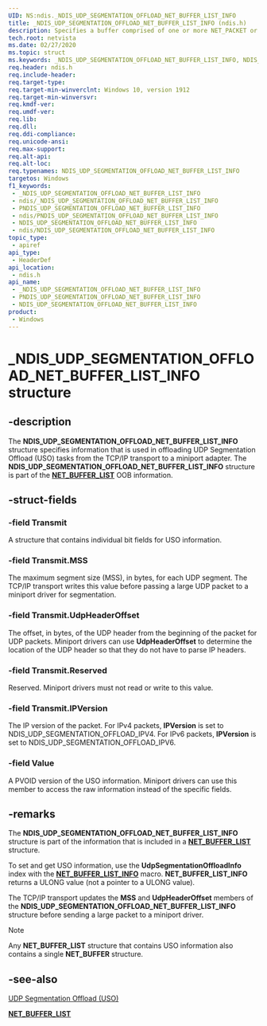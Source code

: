 ```yaml
---
UID: NS:ndis._NDIS_UDP_SEGMENTATION_OFFLOAD_NET_BUFFER_LIST_INFO
title: _NDIS_UDP_SEGMENTATION_OFFLOAD_NET_BUFFER_LIST_INFO (ndis.h)
description: Specifies a buffer comprised of one or more NET_PACKET or NET_FRAGMENT structures.
tech.root: netvista
ms.date: 02/27/2020
ms.topic: struct
ms.keywords: _NDIS_UDP_SEGMENTATION_OFFLOAD_NET_BUFFER_LIST_INFO, NDIS_UDP_SEGMENTATION_OFFLOAD_NET_BUFFER_LIST_INFO, *PNDIS_UDP_SEGMENTATION_OFFLOAD_NET_BUFFER_LIST_INFO,
req.header: ndis.h
req.include-header: 
req.target-type: 
req.target-min-winverclnt: Windows 10, version 1912
req.target-min-winversvr: 
req.kmdf-ver: 
req.umdf-ver: 
req.lib: 
req.dll: 
req.ddi-compliance: 
req.unicode-ansi: 
req.max-support: 
req.alt-api: 
req.alt-loc: 
req.typenames: NDIS_UDP_SEGMENTATION_OFFLOAD_NET_BUFFER_LIST_INFO
targetos: Windows
f1_keywords:
 - _NDIS_UDP_SEGMENTATION_OFFLOAD_NET_BUFFER_LIST_INFO
 - ndis/_NDIS_UDP_SEGMENTATION_OFFLOAD_NET_BUFFER_LIST_INFO
 - PNDIS_UDP_SEGMENTATION_OFFLOAD_NET_BUFFER_LIST_INFO
 - ndis/PNDIS_UDP_SEGMENTATION_OFFLOAD_NET_BUFFER_LIST_INFO
 - NDIS_UDP_SEGMENTATION_OFFLOAD_NET_BUFFER_LIST_INFO
 - ndis/NDIS_UDP_SEGMENTATION_OFFLOAD_NET_BUFFER_LIST_INFO
topic_type:
 - apiref
api_type:
 - HeaderDef
api_location:
 - ndis.h
api_name:
 - _NDIS_UDP_SEGMENTATION_OFFLOAD_NET_BUFFER_LIST_INFO
 - PNDIS_UDP_SEGMENTATION_OFFLOAD_NET_BUFFER_LIST_INFO
 - NDIS_UDP_SEGMENTATION_OFFLOAD_NET_BUFFER_LIST_INFO
product:
 - Windows
---
```


# _NDIS_UDP_SEGMENTATION_OFFLOAD_NET_BUFFER_LIST_INFO structure


## -description

The **NDIS_UDP_SEGMENTATION_OFFLOAD_NET_BUFFER_LIST_INFO** structure specifies information that is used in offloading UDP Segmentation Offload (USO) tasks from the TCP/IP transport to a miniport adapter. The **NDIS_UDP_SEGMENTATION_OFFLOAD_NET_BUFFER_LIST_INFO** structure is part of the [**NET_BUFFER_LIST**](../ndis/ns-ndis-_net_buffer_list.md) OOB information.

## -struct-fields

### -field Transmit

A structure that contains individual bit fields for USO information.

### -field Transmit.MSS

The maximum segment size (MSS), in bytes, for each UDP segment. The TCP/IP transport writes this value before passing a large UDP packet to a miniport driver for segmentation.

### -field Transmit.UdpHeaderOffset

The offset, in bytes, of the UDP header from the beginning of the packet for UDP packets. Miniport drivers can use **UdpHeaderOffset** to determine the location of the UDP header so that they do not have to parse IP headers.

### -field Transmit.Reserved

Reserved. Miniport drivers must not read or write to this value.

### -field Transmit.IPVersion

The IP version of the packet. For IPv4 packets, **IPVersion** is set to NDIS_UDP_SEGMENTATION_OFFLOAD_IPV4. For IPv6 packets, **IPVersion** is set to NDIS_UDP_SEGMENTATION_OFFLOAD_IPV6.

### -field Value

A PVOID version of the USO information. Miniport drivers can use this member to access the raw information instead of the specific fields.

## -remarks

The **NDIS_UDP_SEGMENTATION_OFFLOAD_NET_BUFFER_LIST_INFO** structure is part of the information that is included in a [**NET_BUFFER_LIST**](../ndis/ns-ndis-_net_buffer_list.md) structure.

To set and get USO information, use the **UdpSegmentationOffloadInfo** index with the [**NET_BUFFER_LIST_INFO**](../ndis/nf-ndis-net_buffer_list_info.md) macro. **NET_BUFFER_LIST_INFO** returns a ULONG value (not a pointer to a ULONG value).

The TCP/IP transport updates the **MSS** and **UdpHeaderOffset** members of the **NDIS_UDP_SEGMENTATION_OFFLOAD_NET_BUFFER_LIST_INFO** structure before sending a large packet to a miniport driver.

>[!NOTE]
> Any **NET_BUFFER_LIST** structure that contains USO information also contains a single **NET_BUFFER** structure.

## -see-also

[UDP Segmentation Offload (USO)](/windows-hardware/drivers/network/udp-segmentation-offload-uso-)

[**NET_BUFFER_LIST**](../ndis/ns-ndis-_net_buffer_list.md)

